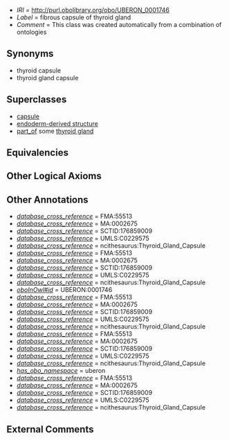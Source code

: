  * *IRI* = http://purl.obolibrary.org/obo/UBERON_0001746
 * *Label* = fibrous capsule of thyroid gland
 * *Comment* = This class was created automatically from a combination of ontologies

## Synonyms

 * thyroid capsule
 * thyroid gland capsule

## Superclasses

 * [capsule](../../UBERON/93/UBERON_0003893.md)
 * [endoderm-derived structure](../../UBERON/19/UBERON_0004119.md)
 * [part_of](../../BFO/50/BFO_0000050.md) some [thyroid gland](../../UBERON/46/UBERON_0002046.md)

## Equivalencies


## Other Logical Axioms


## Other Annotations

 * *[database_cross_reference](../../ef/oboInOwl#hasDbXref.md)* = FMA:55513
 * *[database_cross_reference](../../ef/oboInOwl#hasDbXref.md)* = MA:0002675
 * *[database_cross_reference](../../ef/oboInOwl#hasDbXref.md)* = SCTID:176859009
 * *[database_cross_reference](../../ef/oboInOwl#hasDbXref.md)* = UMLS:C0229575
 * *[database_cross_reference](../../ef/oboInOwl#hasDbXref.md)* = ncithesaurus:Thyroid_Gland_Capsule
 * *[database_cross_reference](../../ef/oboInOwl#hasDbXref.md)* = FMA:55513
 * *[database_cross_reference](../../ef/oboInOwl#hasDbXref.md)* = MA:0002675
 * *[database_cross_reference](../../ef/oboInOwl#hasDbXref.md)* = SCTID:176859009
 * *[database_cross_reference](../../ef/oboInOwl#hasDbXref.md)* = UMLS:C0229575
 * *[database_cross_reference](../../ef/oboInOwl#hasDbXref.md)* = ncithesaurus:Thyroid_Gland_Capsule
 * *[oboInOwl#id](../../id/oboInOwl#id.md)* = UBERON:0001746
 * *[database_cross_reference](../../ef/oboInOwl#hasDbXref.md)* = FMA:55513
 * *[database_cross_reference](../../ef/oboInOwl#hasDbXref.md)* = MA:0002675
 * *[database_cross_reference](../../ef/oboInOwl#hasDbXref.md)* = SCTID:176859009
 * *[database_cross_reference](../../ef/oboInOwl#hasDbXref.md)* = UMLS:C0229575
 * *[database_cross_reference](../../ef/oboInOwl#hasDbXref.md)* = ncithesaurus:Thyroid_Gland_Capsule
 * *[database_cross_reference](../../ef/oboInOwl#hasDbXref.md)* = FMA:55513
 * *[database_cross_reference](../../ef/oboInOwl#hasDbXref.md)* = MA:0002675
 * *[database_cross_reference](../../ef/oboInOwl#hasDbXref.md)* = SCTID:176859009
 * *[database_cross_reference](../../ef/oboInOwl#hasDbXref.md)* = UMLS:C0229575
 * *[database_cross_reference](../../ef/oboInOwl#hasDbXref.md)* = ncithesaurus:Thyroid_Gland_Capsule
 * *[has_obo_namespace](../../ce/oboInOwl#hasOBONamespace.md)* = uberon
 * *[database_cross_reference](../../ef/oboInOwl#hasDbXref.md)* = FMA:55513
 * *[database_cross_reference](../../ef/oboInOwl#hasDbXref.md)* = MA:0002675
 * *[database_cross_reference](../../ef/oboInOwl#hasDbXref.md)* = SCTID:176859009
 * *[database_cross_reference](../../ef/oboInOwl#hasDbXref.md)* = UMLS:C0229575
 * *[database_cross_reference](../../ef/oboInOwl#hasDbXref.md)* = ncithesaurus:Thyroid_Gland_Capsule

## External Comments

